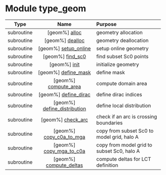 # Module type_geom

| Type | Name | Purpose |
| :--: | :--: | :---------- |
| subroutine | [geom%] [alloc](https://github.com/benjaminmenetrier/bump/tree/master/src/type_geom.F90#L128) | geometry allocation |
| subroutine | [geom%] [dealloc](https://github.com/benjaminmenetrier/bump/tree/master/src/type_geom.F90#L173) | geometry deallocation |
| subroutine | [geom%] [setup_online](https://github.com/benjaminmenetrier/bump/tree/master/src/type_geom.F90#L223) | setup online geometry |
| subroutine | [geom%] [find_sc0](https://github.com/benjaminmenetrier/bump/tree/master/src/type_geom.F90#L426) | find subset Sc0 points |
| subroutine | [geom%] [init](https://github.com/benjaminmenetrier/bump/tree/master/src/type_geom.F90#L629) | initialize geometry |
| subroutine | [geom%] [define_mask](https://github.com/benjaminmenetrier/bump/tree/master/src/type_geom.F90#L715) | define mask |
| subroutine | [geom%] [compute_area](https://github.com/benjaminmenetrier/bump/tree/master/src/type_geom.F90#L784) | compute domain area |
| subroutine | [geom%] [define_dirac](https://github.com/benjaminmenetrier/bump/tree/master/src/type_geom.F90#L819) | define dirac indices |
| subroutine | [geom%] [define_distribution](https://github.com/benjaminmenetrier/bump/tree/master/src/type_geom.F90#L879) | define local distribution |
| subroutine | [geom%] [check_arc](https://github.com/benjaminmenetrier/bump/tree/master/src/type_geom.F90#L1123) | check if an arc is crossing boundaries |
| subroutine | [geom%] [copy_c0a_to_mga](https://github.com/benjaminmenetrier/bump/tree/master/src/type_geom.F90#L1174) | copy from subset Sc0 to model grid, halo A |
| subroutine | [geom%] [copy_mga_to_c0a](https://github.com/benjaminmenetrier/bump/tree/master/src/type_geom.F90#L1253) | copy from model grid to subset Sc0, halo A |
| subroutine | [geom%] [compute_deltas](https://github.com/benjaminmenetrier/bump/tree/master/src/type_geom.F90#L1283) | compute deltas for LCT definition |
